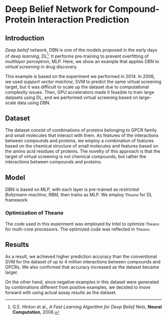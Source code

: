 # Deep Belief Network for Compound-Protein Interaction Prediction

## Introduction

*Deep belief network*, DBN is one of the models proposed in the early days of *deep learning*, DL[^Hinton2006].
It performs pre-training to prevent overfitting of *multilayer perceptron*, MLP.
Here, we show an example that applies DBN to *virtual screening* in drug discovery.

This example is based on the experiment we performed in 2014.
In 2006, we used *support vector machine*, SVM to predict the same virtual screening target, but it was difficult to scale up the dataset due to computational complexity issues.
Then, GPU accelerators made it feasible to train large datasets using DL, and we performed virtual screening based on large-scale data using DBN.

## Dataset

The dataset consist of combinations of proteins belonging to GPCR family and small molecules that interact with them.
As features of the interactions between compounds and proteins, we employ a combination of features based on the chemical structure of small molecules and features based on the amino acid residues of proteins.
The novelty of this approach is that the target of virtual screening is not chemical compounds, but rather the interactions between compounds and proteins.

## Model

DBN is based on MLP, with each layer is pre-trained as *restricted Boltzmann machine*, RBM, then trains as MLP.
We employ `Theano` for DL framework.

### Optimization of Theano

The code used in this experiment was employed by Intel to optimize `Theano` for multi-core processors. The optimized code was reflected in `Theano`.

## Results

As a result, we achieved higher prediction accuracy than the conventional SVM for the dataset of up to 4 million interactions between compounds and GPCRs.
We also confirmed that accuracy increased as the dataset became larger.

On the other hand, since negative examples in this dataset were generated by combinations different from positive examples, we decided to move forward with using actual assay results as the dataset.

[^Hinton2006]: G.E. Hinton et al., *A Fast Learning Algorithm for Deep Belief Nets*, **Neural Computation**, 2006.
